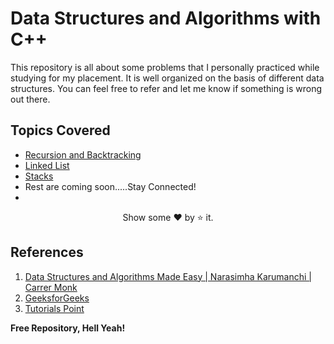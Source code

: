 # Data Structures and Algorithms with C++


This repository is all about some problems that I personally practiced while studying for my placement. It is well organized on the basis of different data structures. You can feel free to refer and let me know if something is wrong out there. 

## Topics Covered
- [Recursion and Backtracking](https://github.com/pratham3012/DSA-CPP-PLA/tree/main/01%20Recusrion%20and%20Backtracking)
- [Linked List](https://github.com/pratham3012/DSA-CPP-PLA/tree/main/02%20Linked%20Lists)
- [Stacks](https://github.com/pratham3012/DSA-CPP-PLA/tree/main/03%20Stacks)
- Rest are coming soon.....Stay Connected!
- 


<p align="center">
Show some ❤️ by ⭐ it.
</p>

## References
1. [Data Structures and Algorithms Made Easy | Narasimha Karumanchi | Carrer Monk](https://www.amazon.in/Data-Structures-Algorithms-Made-Easy/dp/819324527X/?_encoding=UTF8&camp=3626&creative=24790&linkCode=ur2&qid=1370883048&s=books&sr=1-1&tag=careepubli-21)
2. [GeeksforGeeks](https://www.geeksforgeeks.org/data-structures/?ref=shm)
3. [Tutorials Point](https://www.tutorialspoint.com/data_structures_algorithms/index.htm)




**Free Repository, Hell Yeah!**


